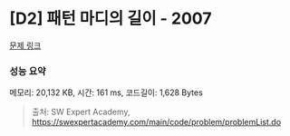 # [D2] 패턴 마디의 길이 - 2007 

[문제 링크](https://swexpertacademy.com/main/code/problem/problemDetail.do?contestProbId=AV5P1kNKAl8DFAUq) 

### 성능 요약

메모리: 20,132 KB, 시간: 161 ms, 코드길이: 1,628 Bytes



> 출처: SW Expert Academy, https://swexpertacademy.com/main/code/problem/problemList.do